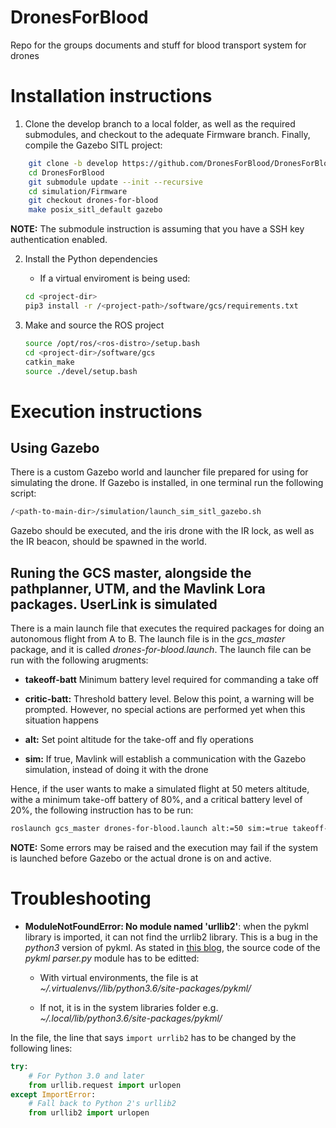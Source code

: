 # DronesForBlood
Repo for the groups documents and stuff for blood transport system for drones


# Installation instructions

1. Clone the develop branch to a local folder, as well as the required submodules, and checkout to the adequate Firmware branch. Finally, compile the Gazebo SITL project:

```bash
    git clone -b develop https://github.com/DronesForBlood/DronesForBlood.git
    cd DronesForBlood
    git submodule update --init --recursive
    cd simulation/Firmware
    git checkout drones-for-blood
    make posix_sitl_default gazebo
```


**NOTE:** The submodule instruction is assuming that you have a SSH key authentication enabled.

2. Install the Python dependencies
    - If a virtual enviroment is being used:
    
    ```bash
    cd <project-dir>
    pip3 install -r /<project-path>/software/gcs/requirements.txt 
    ```

3. Make and source the ROS project

    ```bash
    source /opt/ros/<ros-distro>/setup.bash
    cd <project-dir>/software/gcs
    catkin_make
    source ./devel/setup.bash
    ```
    

# Execution instructions

## Using Gazebo

There is a custom Gazebo world and launcher file prepared for using for simulating the drone. If Gazebo is installed, in one terminal run the following script:

```bash
/<path-to-main-dir>/simulation/launch_sim_sitl_gazebo.sh
```
    
Gazebo should be executed, and the iris drone with the IR lock, as well as the IR beacon, should be spawned in the world.

## Runing the GCS master, alongside the pathplanner, UTM, and the Mavlink Lora packages. UserLink is simulated

There is a main launch file that executes the required packages for doing an autonomous flight from A to B. The launch file is in the *gcs_master* package, and it is called *drones-for-blood.launch*. The launch file can be run with the following arugments:

- **takeoff-batt** Minimum battery level required for commanding a take off

- **critic-batt:** Threshold battery level. Below this point, a warning will be prompted. However, no special actions are performed yet when this situation happens

- **alt:** Set point altitude for the take-off and fly operations

- **sim:** If true, Mavlink will establish a communication with the Gazebo simulation, instead of doing it with the drone

Hence, if the user wants to make a simulated flight at 50 meters altitude, withe a minimum take-off battery of 80%, and a critical battery level of 20%, the following instruction has to be run:


```bash
roslaunch gcs_master drones-for-blood.launch alt:=50 sim:=true takeoff-batt:=80 critic-batt:=20
```
    
   
**NOTE:** Some errors may be raised and the execution may fail if the system is launched before Gazebo or the actual drone is on and active.


# Troubleshooting

- __ModuleNotFoundError: No module named 'urllib2'__: when the pykml library is imported, it can not find the urrlib2 library. This is a bug in the _python3_ version of pykml.  As stated in [this blog](http://installfights.blogspot.com/2018/04/how-to-run-pykml-in-python3.html), the source code of the _pykml_ _parser.py_ module has to be editted:

    - With virtual environments, the file is at _~/.virtualenvs/<virtualenv-name>/lib/python3.6/site-packages/pykml/_
    
    - If not, it is in the system libraries folder e.g. _~/.local/lib/python3.6/site-packages/pykml/_
    
In the file, the line that says `import urrlib2` has to be changed by the following lines:

```python
try:
    # For Python 3.0 and later
    from urllib.request import urlopen
except ImportError:
    # Fall back to Python 2's urllib2
    from urllib2 import urlopen
```
    

